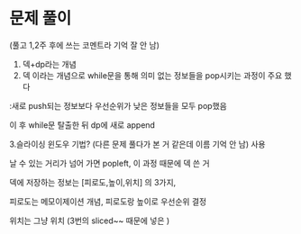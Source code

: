 # 문제 풀이

(풀고 1,2주 후에 쓰는 코멘트라 기억 잘 안 남)

1. 덱+dp라는 개념
2. 덱 이라는 개념으로 while문을 통해 의미 없는 정보들을 pop시키는 과정이 주요 했다

:새로 push되는 정보보다 우선순위가 낮은 정보들을 모두 pop했음

이 후 while문 탈출한 뒤 dp에 새로 append

3.슬라이싱 윈도우 기법? (다른 문제 풀다가 본 거 같은데 이름 기억 안 남) 사용

날 수 있는 거리가 넘어 가면 popleft, 이 과정 때문에 덱 쓴 거

덱에 저장하는 정보는 [피로도,높이,위치] 의 3가지, 

피로도는 메모이제이션 개념, 피로도랑 높이로 우선순위 결정

위치는 그냥 위치 (3번의 sliced~~ 때문에 넣은 )
 
